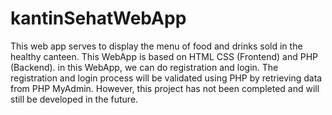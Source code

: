 # kantinSehatWebApp

This web app serves to display the menu of food and drinks sold in the healthy canteen. This WebApp is based on HTML CSS (Frontend) and PHP (Backend). 
in this WebApp, we can do registration and login. The registration and login process will be validated using PHP by 
retrieving data from PHP MyAdmin. However, this project has not been completed and will still be developed in the future.

